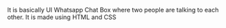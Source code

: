 It is basically UI Whatsapp Chat Box where two people are talking to each other. It is made using HTML and CSS

